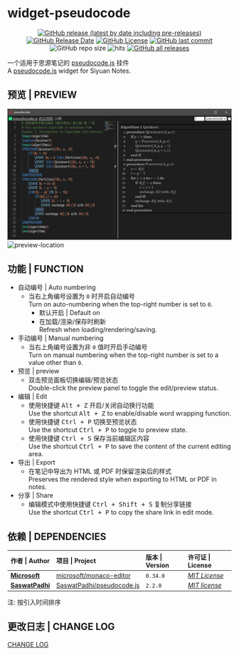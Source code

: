# widget-pseudocode

<center>

[![GitHub release (latest by date including pre-releases)](https://img.shields.io/github/v/release/Zuoqiu-Yingyi/widget-pseudocode?include_prereleases&style=flat-square)](https://github.com/Zuoqiu-Yingyi/widget-pseudocode/releases/latest)
[![GitHub Release Date](https://img.shields.io/github/release-date/Zuoqiu-Yingyi/widget-pseudocode?style=flat-square)](https://github.com/Zuoqiu-Yingyi/widget-pseudocode/releases/latest)
[![GitHub License](https://img.shields.io/github/license/Zuoqiu-Yingyi/widget-pseudocode?style=flat-square)](https://github.com/Zuoqiu-Yingyi/widget-pseudocode/blob/main/LICENSE)
[![GitHub last commit](https://img.shields.io/github/last-commit/Zuoqiu-Yingyi/widget-pseudocode?style=flat-square)](https://github.com/Zuoqiu-Yingyi/widget-pseudocode/commits/main)
![GitHub repo size](https://img.shields.io/github/repo-size/Zuoqiu-Yingyi/widget-pseudocode?style=flat-square)
![hits](https://hits.b3log.org/Zuoqiu-Yingyi/widget-pseudocode.svg)
[![GitHub all releases](https://img.shields.io/github/downloads/Zuoqiu-Yingyi/widget-pseudocode/total?style=flat-square)](https://github.com/Zuoqiu-Yingyi/widget-pseudocode/releases)

</center>

一个适用于思源笔记的 [pseudocode.js](https://saswat.padhi.me/pseudocode.js/) 挂件  
A [pseudocode.js](https://saswat.padhi.me/pseudocode.js/) widget for Siyuan Notes.

## 预览 | PREVIEW

![preview-relative](./preview.png)
![preview-location](/widgets/pseudocode/preview.png)

## 功能 | FUNCTION

- 自动编号 | Auto numbering
  - 当右上角编号设置为 `0` 时开启自动编号  
    Turn on auto-numbering when the top-right number is set to `0`.
    - 默认开启 | Default on
    - 在加载/渲染/保存时刷新  
      Refresh when loading/rendering/saving.
- 手动编号 | Manual numbering
  - 当右上角编号设置为非 `0` 值时开启手动编号  
    Turn on manual numbering when the top-right number is set to a value other than `0`.
- 预览 | preview
  - 双击预览面板切换编辑/预览状态  
    Double-click the preview panel to toggle the edit/preview status.
- 编辑 | Edit
  - 使用快捷键 <kbd>Alt + Z</kbd> 开启/关闭自动换行功能  
    Use the shortcut <kbd>Alt + Z</kbd> to enable/disable word wrapping function.
  - 使用快捷键 <kbd>Ctrl + P</kbd> 切换至预览状态  
    Use the shortcut <kbd>Ctrl + P</kbd> to toggle to preview state.
  - 使用快捷键 <kbd>Ctrl + S</kbd> 保存当前编辑区内容  
    Use the shortcut <kbd>Ctrl + P</kbd> to save the content of the current editing area.
- 导出 | Export
  - 在笔记中导出为 HTML 或 PDF 时保留渲染后的样式  
    Preserves the rendered style when exporting to HTML or PDF in notes.
- 分享 | Share
  - 编辑模式中使用快捷键 <kbd>Ctrl + Shift + S</kbd> 复制分享链接  
    Use the shortcut <kbd>Ctrl + P</kbd> to copy the share link in edit mode.

## 依赖 | DEPENDENCIES

| 作者 \| Author                                    | 项目 \| Project                                                           | 版本 \| Version | 许可证 \| License                                                                 |
| :------------------------------------------------ | :------------------------------------------------------------------------ | :-------------- | :-------------------------------------------------------------------------------- |
| **[Microsoft](https://github.com/microsoft)**     | [microsoft/monaco-editor](https://github.com/microsoft/monaco-editor)     | `0.34.0`        | *[MIT License](https://github.com/microsoft/monaco-editor/blob/main/LICENSE.txt)* |
| **[SaswatPadhi](https://github.com/SaswatPadhi)** | [SaswatPadhi/pseudocode.js](https://github.com/SaswatPadhi/pseudocode.js) | `2.2.0`         | *[MIT license](https://github.com/SaswatPadhi/pseudocode.js/blob/master/LICENSE)* |

注: 按引入时间排序

## 更改日志 | CHANGE LOG

[CHANGE LOG](./CHANGELOG.md)
